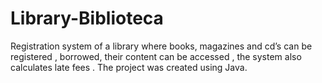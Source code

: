 # Library-Biblioteca
Registration system of  a library where books, magazines and cd’s can be registered , borrowed, their content can be accessed , the system also calculates late fees . The project was created using Java.
